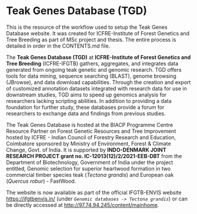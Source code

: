 # Teak Genes Database (TGD)
This is the resource of the workflow used to setup the Teak Genes Database website. It was created for ICFRE-Institute of Forest Genetics and Tree Breeding as part of MSc project and thesis.
The entire process is detailed in order in the CONTENTS.md file.

The **Teak Genes Database (TGD)** at **ICFRE-Institute of Forest Genetics and Tree Breeding** (ICFRE-IFGTB) gathers, aggregates, and integrates data generated from ongoing teak genetic and genomic research. TGD offers tools for data mining, sequence searching (BLAST), genome browsing (JBrowse), and data download capabilities. Through the creation and export of customized annotation datasets integrated with research data for use in downstream studies, TGD aims to speed up genomics analysis for researchers lacking scripting abilities. In addition to providing a data foundation for further study, these databases provide a forum for researchers to exchange data and findings from previous studies.

The Teak Genes Database is hosted at the BIACP Programme Centre Resource Partner on Forest Genetic Resources and Tree Improvement hosted by ICFRE - Indian Council of Forestry Research and Education, Coimbatore sponsored by Ministry of Environment, Forest & Climate Change, Govt. of India. It is supported by **INDO-DENMARK JOINT RESEARCH PROJECT grant no. IC-12013(12)/2/2021-EEB-DBT** from the Department of Biotechnology, Government of India under the project entitled, Genomic selection for superior heartwood formation in two commercial timber species teak (*Tectona grandis*) and European oak (*Quercus robur*) - FastWood.

The website is now available as part of the official IFGTB-ENVIS website https://ifgtbenvis.in/ (under *`Genomic databases -> Tectona grandis`*) or can be directly accessed at http://97.74.94.245/content/mainhome.
